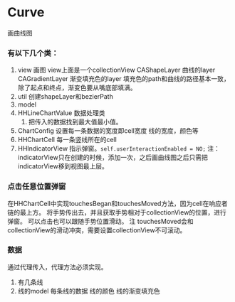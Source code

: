 # Curve
画曲线图

### 有以下几个类：
1. view
    画图
    view上面是一个collectionView
    CAShapeLayer 曲线的layer
    CAGradientLayer 渐变填充色的layer 
    填充色的path和曲线的路径基本一致，除了起点和终点，渐变色要从嘴底部填满。
2. util
    创建shapeLayer和bezierPath
3. model
4. HHLineChartValue
    数据处理类
    1. 把传入的数据找到最大值最小值。
5. ChartConfig
    设置每一条数据的宽度即cell宽度
    线的宽度，颜色等
6. HHChartCell
    每一条竖线所在的cell
7. HHIndicatorView
    指示弹窗。`self.userInteractionEnabled = NO;`
    注：
    indicatorView只在创建的时候，添加一次，之后画曲线图之后只需把indicatorView移到视图最上层。
    


### 点击任意位置弹窗
在HHChartCell中实现touchesBegan和touchesMoved方法，因为cell在响应者链的最上方。
将手势传出去，并且获取手势相对于collectionView的位置，进行弹窗。
可以点击也可以跟随手势位置滑动。
注
touchesMoved会和collectionView的滑动冲突，需要设置collectionView不可滚动。

### 数据
通过代理传入，代理方法必须实现。
1. 有几条线
2. 线的model 
    每条线的数据
    线的颜色
    线的渐变填充色


